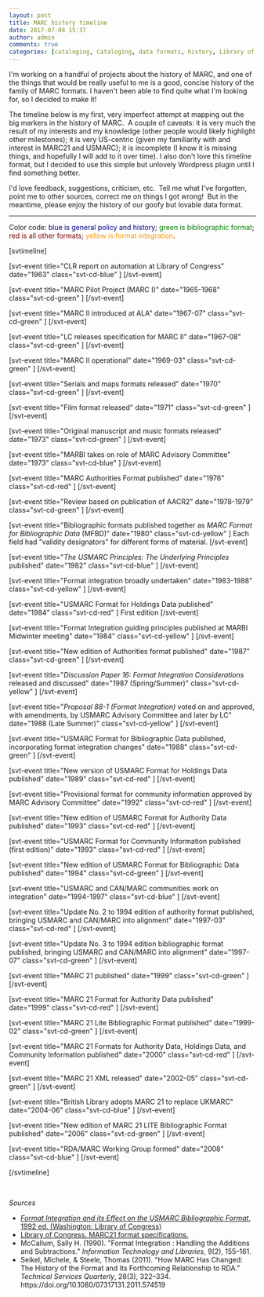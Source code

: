 ```yaml
---
layout: post
title: MARC history timeline
date: 2017-07-08 15:37
author: admin
comments: true
categories: [cataloging, Cataloging, data formats, history, Library of Congress, MARC, Uncategorized]
---
```

I'm working on a handful of projects about the history of MARC, and one of the things that would be really useful to me is a good, concise history of the family of MARC formats. I haven't been able to find quite what I'm looking for, so I decided to make it!

The timeline below is my first, very imperfect attempt at mapping out the big markers in the history of MARC.  A couple of caveats: it is very much the result of my interests and my knowledge (other people would likely highlight other milestones); it is very US-centric (given my familiarity with and interest in MARC21 and USMARC); it is incomplete (I know it is missing things, and hopefully I will add to it over time). I also don't love this timeline format, but I decided to use this simple but unlovely Wordpress plugin until I find something better.

I'd love feedback, suggestions, criticism, etc.  Tell me what I've forgotten, point me to other sources, correct me on things I got wrong!  But in the meantime, please enjoy the history of our goofy but lovable data format.

<hr />

Color code: <span style="color: #000080;">blue is general policy and history</span>; <span style="color: #008000;">green is bibliographic format</span>; <span style="color: #800000;">red is all other formats</span>; <span style="color: #ff9900;">yellow is format integration</span>.

[svtimeline]

[svt-event title="CLR report on automation at Library of Congress" date="1963" class="svt-cd-blue" ] [/svt-event]

[svt-event title="MARC Pilot Project (MARC I)" date="1965-1968" class="svt-cd-green" ] [/svt-event]

[svt-event title="MARC II introduced at ALA" date="1967-07" class="svt-cd-green" ] [/svt-event]

[svt-event title="LC releases specification for MARC II" date="1967-08" class="svt-cd-green" ] [/svt-event]

[svt-event title="MARC II operational" date="1969-03" class="svt-cd-green" ] [/svt-event]

[svt-event title="Serials and maps formats released" date="1970" class="svt-cd-green" ] [/svt-event]

[svt-event title="Film format released" date="1971" class="svt-cd-green" ] [/svt-event]

[svt-event title="Original manuscript and music formats released" date="1973" class="svt-cd-green" ] [/svt-event]

[svt-event title="MARBI takes on role of MARC Advisory Committee" date="1973" class="svt-cd-blue" ] [/svt-event]

[svt-event title="MARC Authorities Format published" date="1976" class="svt-cd-red" ] [/svt-event]

[svt-event title="Review based on publication of AACR2" date="1978-1979" class="svt-cd-green" ] [/svt-event]

[svt-event title="Bibliographic formats published together as <em>MARC Format for Bibliographic Data</em> (MFBD)" date="1980" class="svt-cd-yellow" ] Each field had "validity designators" for different forms of material. [/svt-event]

[svt-event title="<em>The USMARC Principles: The Underlying Principles</em> published" date="1982" class="svt-cd-blue" ] [/svt-event]

[svt-event title="Format integration broadly undertaken" date="1983-1988" class="svt-cd-yellow" ] [/svt-event]

[svt-event title="USMARC Format for Holdings Data published" date="1984" class="svt-cd-red" ] First edition [/svt-event]

[svt-event title="Format Integration guiding principles published at MARBI Midwinter meeting" date="1984" class="svt-cd-yellow" ] [/svt-event]

[svt-event title="New edition of Authorities format published" date="1987" class="svt-cd-green" ] [/svt-event]

[svt-event title="<em>Discussion Paper 16: Format Integration Considerations</em> released and discussed" date="1987 (Spring/Summer)" class="svt-cd-yellow" ] [/svt-event]

[svt-event title="<em>Proposal 88-1 (Format Integration)</em> voted on and approved, with amendments, by USMARC Advisory Committee and later by LC" date="1988 (Late Summer)" class="svt-cd-yellow" ] [/svt-event]

[svt-event title="USMARC Format for Bibliographic Data published, incorporating format integration changes" date="1988" class="svt-cd-green" ] [/svt-event]

[svt-event title="New version of USMARC Format for Holdings Data published" date="1989" class="svt-cd-red" ] [/svt-event]

[svt-event title="Provisional format for community information approved by MARC Advisory Committee" date="1992" class="svt-cd-red" ] [/svt-event]

[svt-event title="New edition of USMARC Format for Authority Data published" date="1993" class="svt-cd-red" ] [/svt-event]

[svt-event title="USMARC Format for Community Information published (first edition)" date="1993" class="svt-cd-red" ] [/svt-event]

[svt-event title="New edition of USMARC Format for Bibliographic Data published" date="1994" class="svt-cd-green" ] [/svt-event]

[svt-event title="USMARC and CAN/MARC communities work on integration" date="1994-1997" class="svt-cd-blue" ] [/svt-event]

[svt-event title="Update No. 2 to 1994 edition of authority format published, bringing USMARC and CAN/MARC into alignment" date="1997-03" class="svt-cd-red" ] [/svt-event]

[svt-event title="Update No. 3 to 1994 edition bibliographic format published, bringing USMARC and CAN/MARC into alignment" date="1997-07" class="svt-cd-green" ] [/svt-event]

[svt-event title="MARC 21 published" date="1999" class="svt-cd-green" ] [/svt-event]

[svt-event title="MARC 21 Format for Authority Data published" date="1999" class="svt-cd-red" ] [/svt-event]

[svt-event title="MARC 21 Lite Bibliographic Format published" date="1999-02" class="svt-cd-green" ] [/svt-event]

[svt-event title="MARC 21 Formats for Authority Data, Holdings Data, and Community Information published" date="2000" class="svt-cd-red" ] [/svt-event]

[svt-event title="MARC 21 XML released" date="2002-05" class="svt-cd-green" ] [/svt-event]

[svt-event title="British Library adopts MARC 21 to replace UKMARC" date="2004-06" class="svt-cd-blue" ] [/svt-event]

[svt-event title="New edition of MARC 21 LITE Bibliographic Format published" date="2006" class="svt-cd-green" ] [/svt-event]

[svt-event title="RDA/MARC Working Group formed" date="2008" class="svt-cd-blue" ] [/svt-event]

[/svtimeline]

&nbsp;

<em>Sources</em>
<ul>
 	<li><a href="https://catalog.hathitrust.org/Record/002627586"><em>Format Integration and its Effect on the USMARC Bibliographic Format</em>, 1992 ed. (Washington: Library of Congress)</a></li>
 	<li><a href="https://www.loc.gov/marc/">Library of Congress. MARC21 format specifications.</a></li>
 	<li>McCallum, Sally H. (1990). "Format Integration : Handling the Additions and Subtractions." <em>Information Technology and Libraries</em>, 9(2), 155–161.</li>
 	<li>Seikel, Michele, &amp; Steele, Thomas (2011). "How MARC Has Changed: The History of the Format and Its Forthcoming Relationship to RDA." <em>Technical Services Quarterly</em>, 28(3), 322–334. https://doi.org/10.1080/07317131.2011.574519</li>
</ul>
